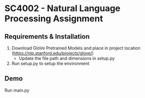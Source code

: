 
# SC4002 - Natural Language Processing Assignment

## Requirements & Installation
1. Download GloVe Pretrained Models and place in project location (https://nlp.stanford.edu/projects/glove/)
    - Update the file path and dimensions in setup.py
2. Run setup.py to setup the environment

## Demo
Run main.py

